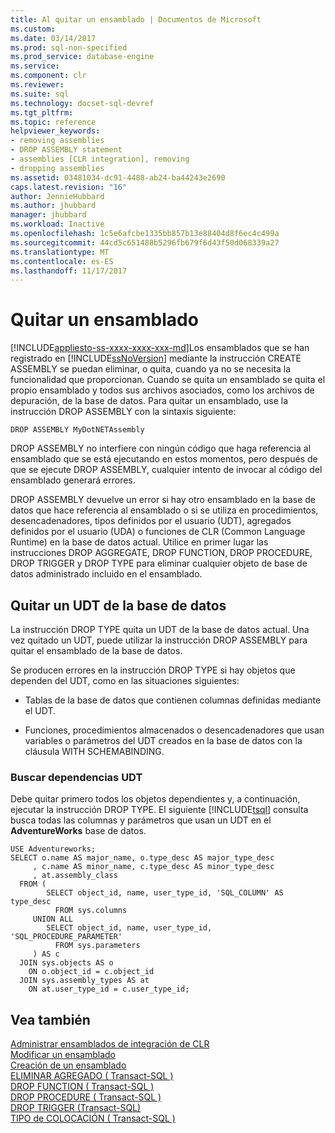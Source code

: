 ```yaml
---
title: Al quitar un ensamblado | Documentos de Microsoft
ms.custom: 
ms.date: 03/14/2017
ms.prod: sql-non-specified
ms.prod_service: database-engine
ms.service: 
ms.component: clr
ms.reviewer: 
ms.suite: sql
ms.technology: docset-sql-devref
ms.tgt_pltfrm: 
ms.topic: reference
helpviewer_keywords:
- removing assemblies
- DROP ASSEMBLY statement
- assemblies [CLR integration], removing
- dropping assemblies
ms.assetid: 03481034-dc91-4488-ab24-ba44243e2690
caps.latest.revision: "16"
author: JennieHubbard
ms.author: jhubbard
manager: jhubbard
ms.workload: Inactive
ms.openlocfilehash: 1c5e6afcbe1335bb857b13e88404d8f6ec4c499a
ms.sourcegitcommit: 44cd5c651488b5296fb679f6d43f50d068339a27
ms.translationtype: MT
ms.contentlocale: es-ES
ms.lasthandoff: 11/17/2017
---
```

# <a name="dropping-an-assembly"></a>Quitar un ensamblado
[!INCLUDE[appliesto-ss-xxxx-xxxx-xxx-md](../../../includes/appliesto-ss-xxxx-xxxx-xxx-md.md)]Los ensamblados que se han registrado en [!INCLUDE[ssNoVersion](../../../includes/ssnoversion-md.md)] mediante la instrucción CREATE ASSEMBLY se puedan eliminar, o quita, cuando ya no se necesita la funcionalidad que proporcionan. Cuando se quita un ensamblado se quita el propio ensamblado y todos sus archivos asociados, como los archivos de depuración, de la base de datos. Para quitar un ensamblado, use la instrucción DROP ASSEMBLY con la sintaxis siguiente:  
  
```  
DROP ASSEMBLY MyDotNETAssembly  
```  
  
 DROP ASSEMBLY no interfiere con ningún código que haga referencia al ensamblado que se está ejecutando en estos momentos, pero después de que se ejecute DROP ASSEMBLY, cualquier intento de invocar al código del ensamblado generará errores.  
  
 DROP ASSEMBLY devuelve un error si hay otro ensamblado en la base de datos que hace referencia al ensamblado o si se utiliza en procedimientos, desencadenadores, tipos definidos por el usuario (UDT), agregados definidos por el usuario (UDA) o funciones de CLR (Common Language Runtime) en la base de datos actual. Utilice en primer lugar las instrucciones DROP AGGREGATE, DROP FUNCTION, DROP PROCEDURE, DROP TRIGGER y DROP TYPE para eliminar cualquier objeto de base de datos administrado incluido en el ensamblado.  
  
## <a name="removing-a-udt-from-the-database"></a>Quitar un UDT de la base de datos  
 La instrucción DROP TYPE quita un UDT de la base de datos actual. Una vez quitado un UDT, puede utilizar la instrucción DROP ASSEMBLY para quitar el ensamblado de la base de datos.  
  
 Se producen errores en la instrucción DROP TYPE si hay objetos que dependen del UDT, como en las situaciones siguientes:  
  
-   Tablas de la base de datos que contienen columnas definidas mediante el UDT.  
  
-   Funciones, procedimientos almacenados o desencadenadores que usan variables o parámetros del UDT creados en la base de datos con la cláusula WITH SCHEMABINDING.  
  
### <a name="finding-udt-dependencies"></a>Buscar dependencias UDT  
 Debe quitar primero todos los objetos dependientes y, a continuación, ejecutar la instrucción DROP TYPE. El siguiente [!INCLUDE[tsql](../../../includes/tsql-md.md)] consulta busca todas las columnas y parámetros que usan un UDT en el **AdventureWorks** base de datos.  
  
```  
USE Adventureworks;  
SELECT o.name AS major_name, o.type_desc AS major_type_desc  
     , c.name AS minor_name, c.type_desc AS minor_type_desc  
     , at.assembly_class  
  FROM (  
        SELECT object_id, name, user_type_id, 'SQL_COLUMN' AS type_desc  
          FROM sys.columns  
     UNION ALL  
        SELECT object_id, name, user_type_id, 'SQL_PROCEDURE_PARAMETER'  
          FROM sys.parameters  
     ) AS c  
  JOIN sys.objects AS o  
    ON o.object_id = c.object_id  
  JOIN sys.assembly_types AS at  
    ON at.user_type_id = c.user_type_id;   
```  
  
## <a name="see-also"></a>Vea también  
 [Administrar ensamblados de integración de CLR](../../../relational-databases/clr-integration/assemblies/managing-clr-integration-assemblies.md)   
 [Modificar un ensamblado](../../../relational-databases/clr-integration/assemblies/altering-an-assembly.md)   
 [Creación de un ensamblado](../../../relational-databases/clr-integration/assemblies/creating-an-assembly.md)   
 [ELIMINAR AGREGADO &#40; Transact-SQL &#41;](../../../t-sql/statements/drop-aggregate-transact-sql.md)   
 [DROP FUNCTION &#40; Transact-SQL &#41;](../../../t-sql/statements/drop-function-transact-sql.md)   
 [DROP PROCEDURE &#40; Transact-SQL &#41;](../../../t-sql/statements/drop-procedure-transact-sql.md)   
 [DROP TRIGGER &#40;Transact-SQL&#41;](../../../t-sql/statements/drop-trigger-transact-sql.md)   
 [TIPO de COLOCACIÓN &#40; Transact-SQL &#41;](../../../t-sql/statements/drop-type-transact-sql.md)  
  
  

